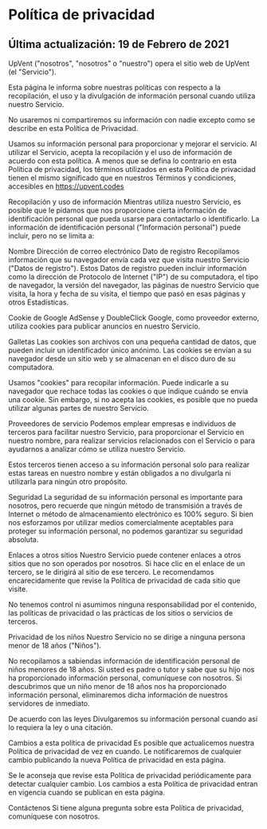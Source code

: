# Política de privacidad

## Última actualización: 19 de Febrero de 2021

UpVent ("nosotros", "nosotros" o "nuestro") opera el sitio web de UpVent (el "Servicio").

Esta página le informa sobre nuestras políticas con respecto a la recopilación, el uso y la divulgación de información personal cuando utiliza nuestro Servicio.

No usaremos ni compartiremos su información con nadie excepto como se describe en esta Política de Privacidad.

Usamos su información personal para proporcionar y mejorar el servicio. Al utilizar el Servicio, acepta la recopilación y el uso de información de acuerdo con esta política. A menos que se defina lo contrario en esta Política de privacidad, los términos utilizados en esta Política de privacidad tienen el mismo significado que en nuestros Términos y condiciones, accesibles en https://upvent.codes

Recopilación y uso de información
Mientras utiliza nuestro Servicio, es posible que le pidamos que nos proporcione cierta información de identificación personal que pueda usarse para contactarlo o identificarlo. La información de identificación personal ("Información personal") puede incluir, pero no se limita a:

Nombre
Dirección de correo electrónico
Dato de registro
Recopilamos información que su navegador envía cada vez que visita nuestro Servicio ("Datos de registro"). Estos Datos de registro pueden incluir información como la dirección de Protocolo de Internet ("IP") de su computadora, el tipo de navegador, la versión del navegador, las páginas de nuestro Servicio que visita, la hora y fecha de su visita, el tiempo que pasó en esas páginas y otros Estadísticas.

Cookie de Google AdSense y DoubleClick
Google, como proveedor externo, utiliza cookies para publicar anuncios en nuestro Servicio.

Galletas
Las cookies son archivos con una pequeña cantidad de datos, que pueden incluir un identificador único anónimo. Las cookies se envían a su navegador desde un sitio web y se almacenan en el disco duro de su computadora.

Usamos "cookies" para recopilar información. Puede indicarle a su navegador que rechace todas las cookies o que indique cuándo se envía una cookie. Sin embargo, si no acepta las cookies, es posible que no pueda utilizar algunas partes de nuestro Servicio.

Proveedores de servicio
Podemos emplear empresas e individuos de terceros para facilitar nuestro Servicio, para proporcionar el Servicio en nuestro nombre, para realizar servicios relacionados con el Servicio o para ayudarnos a analizar cómo se utiliza nuestro Servicio.

Estos terceros tienen acceso a su información personal solo para realizar estas tareas en nuestro nombre y están obligados a no divulgarla ni utilizarla para ningún otro propósito.

Seguridad
La seguridad de su información personal es importante para nosotros, pero recuerde que ningún método de transmisión a través de Internet o método de almacenamiento electrónico es 100% seguro. Si bien nos esforzamos por utilizar medios comercialmente aceptables para proteger su información personal, no podemos garantizar su seguridad absoluta.

Enlaces a otros sitios
Nuestro Servicio puede contener enlaces a otros sitios que no son operados por nosotros. Si hace clic en el enlace de un tercero, se le dirigirá al sitio de ese tercero. Le recomendamos encarecidamente que revise la Política de privacidad de cada sitio que visite.

No tenemos control ni asumimos ninguna responsabilidad por el contenido, las políticas de privacidad o las prácticas de los sitios o servicios de terceros.

Privacidad de los niños
Nuestro Servicio no se dirige a ninguna persona menor de 18 años ("Niños").

No recopilamos a sabiendas información de identificación personal de niños menores de 18 años. Si usted es padre o tutor y sabe que su hijo nos ha proporcionado información personal, comuníquese con nosotros. Si descubrimos que un niño menor de 18 años nos ha proporcionado información personal, eliminaremos dicha información de nuestros servidores de inmediato.

De acuerdo con las leyes
Divulgaremos su información personal cuando así lo requiera la ley o una citación.

Cambios a esta política de privacidad
Es posible que actualicemos nuestra Política de privacidad de vez en cuando. Le notificaremos de cualquier cambio publicando la nueva Política de privacidad en esta página.

Se le aconseja que revise esta Política de privacidad periódicamente para detectar cualquier cambio. Los cambios a esta Política de privacidad entran en vigencia cuando se publican en esta página.

Contáctenos
Si tiene alguna pregunta sobre esta Política de privacidad, comuníquese con nosotros.
